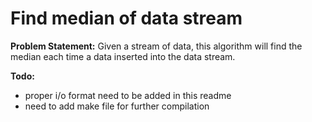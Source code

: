 # Find median of data stream
__Problem Statement:__ Given a stream of data, this algorithm will find the median each time a data inserted into the data stream.

**Todo:**
* proper i/o format need to be added in this readme
* need to add make file for further compilation
